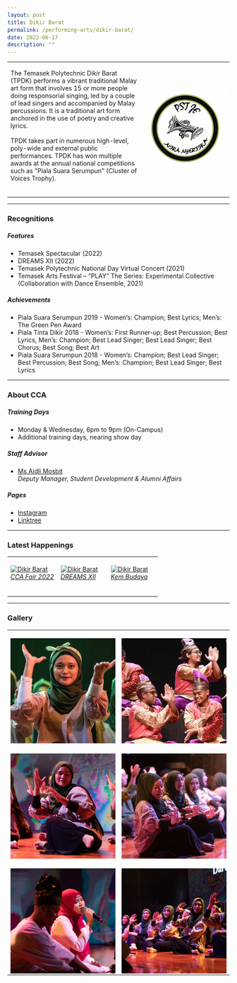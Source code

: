 ```yaml
---
layout: post
title: Dikir Barat
permalink: /performing-arts/dikir-barat/
date: 2022-06-17
description: ""
---
```

<table>
	<tbody>
		<tr>
			<td>
				<p>
                    The Temasek Polytechnic Dikir Barat (TPDK) performs a vibrant traditional Malay art form that involves 15 or more people doing responsorial singing, led by a couple of lead singers and accompanied by Malay percussions. It is a traditional art form anchored in the use of poetry and creative lyrics.
					<br>
					<br>
                    TPDK takes part in numerous high-level, poly-wide and external public performances. TPDK has won multiple awards at the annual national competitions such as "Piala Suara Serumpun" (Cluster of Voices Trophy).
                    <br>
                    <br>
				</p>
			</td>
			<td style="width:40%">
				<img alt="DK" style="display:block;margin-left:auto;margin-right:auto;" src="/images/Arts/DK/DK_logo.png">
			</td>
		</tr>
	</tbody>
</table>
	
<hr>
	
### Recognitions

##### Features
	
<ul>
    <li>Temasek Spectacular (2022)</li>
    <li>DREAMS XII (2022)</li>
    <li>Temasek Polytechnic National Day Virtual Concert (2021)</li>
    <li>Temasek Arts Festival – “PLAY” The Series: Experimental Collective (Collaboration with Dance Ensemble, 2021)</li>               
</ul>

##### Achievements
	
<ul>
    <li>Piala Suara Serumpun 2019 - Women’s: Champion; Best Lyrics; Men’s: The Green Pen Award</li>
    <li>Piala Tinta Dikir 2018 - Women’s: First Runner-up; Best Percussion; Best Lyrics, Men’s: Champion; Best Lead Singer; Best Lead Singer; Best Chorus; Best Song; Best Art</li>
    <li>Piala Suara Serumpun 2018 - Women’s: Champion; Best Lead Singer; Best Percussion; Best Song; Men’s: Champion; Best Lead Singer; Best Lyrics</li>   
</ul>

<hr>

### About CCA

##### Training Days
            
<ul>    
    <li>Monday & Wednesday, 6pm to 9pm (On-Campus)</li>
    <li>Additional training days, nearing show day</li>
</ul>


##### Staff Advisor

<ul>
	<li>
		<a href="mailto:aidli_mosbit@tp.edu.sg">Ms Aidli Mosbit</a>
		<br>
		<i>Deputy Manager, Student Development & Alumni Affairs</i>
	</li>
</ul>

##### Pages

<ul>
	<li><a href="https://www.instagram.com/tpdikir">Instagram</a></li>
    <li><a href="linktr.ee/TPDK">Linktree</a></li>
</ul>

<hr>

### Latest Happenings

<table>
    <tr>
        <td style="width:33%"><br>
            <a href="https://www.instagram.com/p/CcxifZzB8a8/">
                <image src="/images/Arts/DK/DK_CCA Fair 2022.png" style="display:block;margin-left:auto;margin-right:auto;" alt="Dikir Barat">
                <h6 style="margin-top:0%">CCA Fair 2022</h6>    
                </image>
            </a>
        </td>
        <td style="width:33%"><br>
            <a href="https://www.instagram.com/p/CbY8xXDBJD3/">
                <image src="/images/Arts/DK/DK_DREAMS XII.png" style="display:block;margin-left:auto;margin-right:auto;" alt="Dikir Barat">
                <h6 style="margin-top:0%">DREAMS XII</h6>
                </image>
            </a>
        </td>
        <td style="width:33%"><br>
            <a href="https://www.instagram.com/p/CVCoeDgok7L/">
                <image src="/images/Arts/DK/DK_Kem Budaya.png" style="display:block;margin-left:auto;margin-right:auto;" alt="Dikir Barat">
                <h6 style="margin-top:0%">Kem Budaya</h6>
                </image>
            </a>
        </td>
    </tr>
</table>
	
<hr>

### Gallery

<table>
	<tbody>
		<tr>
			<td style="width:50%"><br>
				<img alt="DK" style="display:block;margin-left:auto;margin-right:auto;" src="/images/Arts/DK/DK_pic_1.jpg">
			</td>
			<td style="width:50%"><br>
				<img alt="DK" style="display:block;margin-left:auto;margin-right:auto;" src="/images/Arts/DK/DK_pic_2.jpg">
			</td>
		</tr>
		<tr>
			<td style="width:50%"><br>
				<img alt="DK" style="display:block;margin-left:auto;margin-right:auto;" src="/images/Arts/DK/DK_pic_3.jpg">
			</td>
			<td style="width:50%"><br>
				<img alt="DK" style="display:block;margin-left:auto;margin-right:auto;" src="/images/Arts/DK/DK_pic_4.jpg">
			</td>
		</tr>
		<tr>
			<td style="width:50%"><br>
				<img alt="DK" style="display:block;margin-left:auto;margin-right:auto;" src="/images/Arts/DK/DK_pic_5.jpg">
			</td>
			<td style="width:50%"><br>
				<img alt="DK" style="display:block;margin-left:auto;margin-right:auto;" src="/images/Arts/DK/DK_pic_6.jpg">
			</td>
		</tr>
	</tbody>
</table>